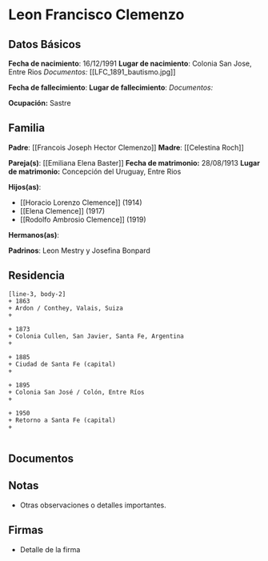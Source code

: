 # Leon Francisco Clemenzo

## Datos Básicos

**Fecha de nacimiento**: 16/12/1991
**Lugar de nacimiento**: Colonia San Jose, Entre Rios
*Documentos:* [[LFC_1891_bautismo.jpg]]

**Fecha de fallecimiento**:
**Lugar de fallecimiento**:
*Documentos:*

**Ocupación:** Sastre

## Familia

**Padre**: [[Francois Joseph Hector Clemenzo]]
**Madre**: [[Celestina Roch]]

**Pareja(s)**: [[Emiliana Elena Baster]]
**Fecha de matrimonio:** 28/08/1913
**Lugar de matrimonio:** Concepción del Uruguay, Entre Rios

**Hijos(as)**:
- [[Horacio Lorenzo Clemence]] (1914)
- [[Elena Clemence]] (1917)
- [[Rodolfo Ambrosio Clemence]] (1919)

**Hermanos(as)**:

**Padrinos**: Leon Mestry y Josefina Bonpard

## Residencia

```timeline
[line-3, body-2]
+ 1863
+ Ardon / Conthey, Valais, Suiza
+ 

+ 1873 
+ Colonia Cullen, San Javier, Santa Fe, Argentina
+
  
+ 1885
+ Ciudad de Santa Fe (capital)
+ 
  
+ 1895
+ Colonia San José / Colón, Entre Ríos
+ 
  
+ 1950
+ Retorno a Santa Fe (capital)
+
    
```

## Documentos


## Notas
- Otras observaciones o detalles importantes.

## Firmas
- Detalle de la firma